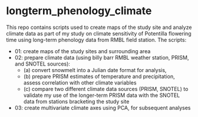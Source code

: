 # longterm_phenology_climate

This repo contains scripts used to create maps of the study site and analyze climate data as part of my study on climate sensitivity of Potentilla flowering time using long-term phenology data from RMBL field station. The scripts:

- 01: create maps of the study sites and surrounding area
- 02: prepare climate data (using billy barr RMBL weather station, PRISM, and SNOTEL sources):
    - (a) convert snowmelt into a Julian date format for analysis, 
    - (b) prepare PRISM estimates of temperature and precipitation, assess correlation with other climate variables
    - (c) compare two different climate data sources (PRISM, SNOTEL) to validate my use of the longer-term PRISM data with the SNOTEL data from stations bracketing the study site
- 03: create multivariate climate axes using PCA, for subsequent analyses
